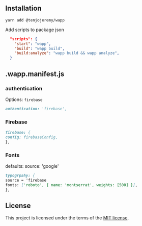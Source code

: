 ## Installation

```
yarn add @tenjojeremy/wapp
```

Add scripts to package json

```json
  "scripts": {
    "start": "wapp",
    "build": "wapp build",
    "build:analyze": "wapp build && wapp analyze",
  }
```

## .wapp.manifest.js

### authentication

Options: `firebase`

```md
authentication: 'firebase',
```

### Firebase

```md
firebase: {
config: firebaseConfig,
},
```

### Fonts

defaults: source: 'google'

```md
typogrpahy: {
source = 'firebase
fonts: ['roboto', { name: 'montserrat', weights: [500] }],
},
```

## License

This project is licensed under the terms of the
[MIT license](/LICENSE).
